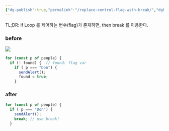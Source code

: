 ```yaml
---
{"dg-publish":true,"permalink":"/replace-control-flag-with-break/","dgPassFrontmatter":true,"created":"","updated":""}
---
```



TL;DR: if Loop 를 제어하는 변수(flag)가 존재하면, then break 를 이용한다.

### before
![](https://i.imgur.com/KwJB7MK.png)

```javascript
for (const p of people) {
  if (! found) {  // found: flag var
    if ( p === "Don") {
      sendAlert();
      found = true;
    }
```

### after
```javascript
for (const p of people) {
  if ( p === "Don") {
    sendAlert();
    break; // use break!
  }
```
